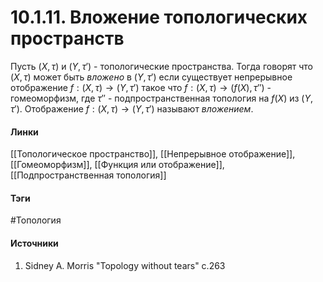 # 10.1.11. Вложение топологических пространств
Пусть $(X,\tau)$ и $(Y,\tau')$ - топологические пространства. Тогда говорят что $(X,\tau)$ может быть *вложено* в $(Y,\tau')$ если существует непрерывное отображение $f:(X,\tau)\to(Y,\tau')$ такое что $f:(X,\tau)\to(f(X),\tau'')$ - гомеоморфизм, где $\tau''$ - подпространственная топология на $f(X)$ из $(Y,\tau')$. Отображение $f:(X,\tau)\to(Y,\tau')$ называют *вложением*.
#### Линки
 [[Топологическое пространство]],
 [[Непрерывное отображение]],
 [[Гомеоморфизм]],
 [[Функция или отображение]],
 [[Подпространственная топология]]
#### Тэги
 #Топология 
#### Источники
1. Sidney A. Morris "Topology without tears" c.263